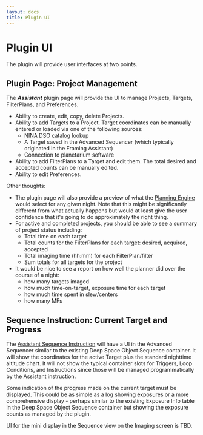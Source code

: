 ```yaml
---
layout: docs
title: Plugin UI
---
```


# Plugin UI
The plugin will provide user interfaces at two points.

## Plugin Page: Project Management

The **_Assistant_** plugin page will provide the UI to manage Projects, Targets, FilterPlans, and Preferences.
- Ability to create, edit, copy, delete Projects.
- Ability to add Targets to a Project.  Target coordinates can be manually entered or loaded via one of the following sources:
  - NINA DSO catalog lookup
  - A Target saved in the Advanced Sequencer (which typically originated in the Framing Assistant)
  - Connection to planetarium software
- Ability to add FilterPlans to a Target and edit them.  The total desired and accepted counts can be manually edited.
- Ability to edit Preferences.

Other thoughts:
- The plugin page will also provide a preview of what the [Planning Engine](planning_engine.html) would select for any given night.  Note that this might be significantly different from what actually happens but would at least give the user confidence that it's going to do approximately the right thing.
- For active and completed projects, you should be able to see a summary of project status including:
  - Total time on each target
  - Total counts for the FilterPlans for each target: desired, acquired, accepted
  - Total imaging time (hh:mm) for each FilterPlan/filter
  - Sum totals for all targets for the project
- It would be nice to see a report on how well the planner did over the course of a night:
  - how many targets imaged
  - how much time-on-target, exposure time for each target
  - how much time spent in slew/centers
  - how many MFs

## Sequence Instruction: Current Target and Progress
The [Assistant Sequence Instruction](sequence_instruction.html) will have a UI in the Advanced Sequencer similar to the existing Deep Space Object Sequence container.  It will show the coordinates for the active Target plus the standard nighttime altitude chart.  It will not show the typical container slots for Triggers, Loop Conditions, and Instructions since those will be managed programmatically by the Assistant instruction.

Some indication of the progress made on the current target must be displayed.  This could be as simple as a log showing exposures or a more comprehensive display - perhaps similar to the existing Exposure Info table in the Deep Space Object Sequence container but showing the exposure counts as managed by the plugin.

UI for the mini display in the Sequence view on the Imaging screen is TBD.
